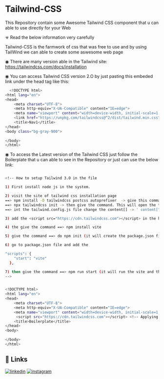 # Tailwind-CSS
This Repository contain some Awesome Tailwind CSS component that u can able to use directly for your Web 

☣ Read the below information very carefully

Tailwind-CSS is the farmwork of css that was free to use and by using TailWind we can able to create some aswesome web page 

◉ There are many version able in the 
Tailwind site: https://tailwindcss.com/docs/installation

◉ You can access Tailwind CSS version 2.O by just pasting this embeded link under the head tag like this:

```bash
  <!DOCTYPE html>
<html lang="en">
<head>
    <meta charset="UTF-8">
    <meta http-equiv="X-UA-Compatible" content="IE=edge">
    <meta name="viewport" content="width=device-width, initial-scale=1.0">
    <link href="https://unpkg.com/tailwindcss@^2/dist/tailwind.min.css" rel="stylesheet"> <!--  Just appy this link to access the Tailwind CSS -->
    <title>Nav1</title>
</head>
<body class="bg-gray-900">
    
</body>
</html> 
```


◉ To access the Latest version of the Tailwind CSS just follow the Boilerplate that u can able to see in the Repository or just can use the below link:

```bash

<!-- How to setup Tailwind 3.O in the file

1) First install node js in the system.

2) visit the site of tailwind css installation page
==> npm install -D tailwindcss postcss autoprefixer  -> give this command in the cmd terminal
==> npx tailwindcss init -> then give the command. This will open the tailwind.config.js file
==> int the tailwind.config.js file change the content[] -> ' content["*"] ', then close the file 

3) add the <script src="https://cdn.tailwindcss.com"></script> in the head of the html 

4) the give the command ==> npm install vite

5) give the command ==> do npm init (it will create the package.json file)

6) go to package.json file and add the 

"scripts": {
    "start": "vite"
  },

7) then give the command ==> npm run start (it will run the vite and then vite will give you some instructions just follow that so you can run it through port)
-->


<!DOCTYPE html>
<html lang="en">
<head>
    <meta charset="UTF-8">
    <meta http-equiv="X-UA-Compatible" content="IE=edge">
    <meta name="viewport" content="width=device-width, initial-scale=1.0">
     <script src="https://cdn.tailwindcss.com"></script> <!-- Applying this Script is very inportant -->
    <title>Boilerplate</title>
</head>
<body>
  
</body>
</html>


```
## 🔗 Links
[![linkedin](https://img.shields.io/badge/linkedin-0A66C2?style=for-the-badge&logo=linkedin&logoColor=white)](https://www.linkedin.com/in/saubhagya-vishwakarma-48734a243/)
[![instagram](https://img.shields.io/badge/linkedin-0A66C2?style=for-the-badge&logo=instagram&logoColor=white)](https://www.instagram.com/saubhagya122004/?theme=dark)
